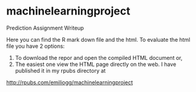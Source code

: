 # machinelearningproject
Prediction Assignment Writeup

Here you can find the R mark down file and the html. To evaluate the html file you have 2 options:

1) To download the repor and open the compiled HTML document or, 
2) The easiest one view the HTML page directly on the web. I have published it in my rpubs directory at

http://rpubs.com/emiliogg/machinelearningproject


